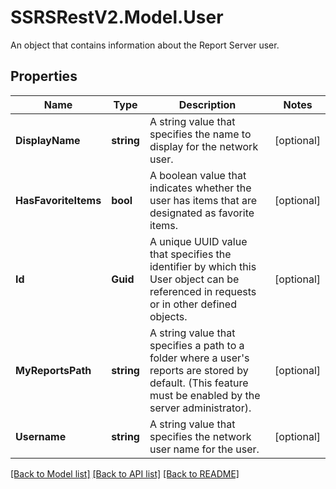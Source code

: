 # SSRSRestV2.Model.User
An object that contains information about the Report Server user.

## Properties

Name | Type | Description | Notes
------------ | ------------- | ------------- | -------------
**DisplayName** | **string** | A string value that specifies the name to display for the network user. | [optional] 
**HasFavoriteItems** | **bool** | A boolean value that indicates whether the user has items that are designated as favorite items. | [optional] 
**Id** | **Guid** | A unique UUID value that specifies the identifier by which this User object can be referenced in requests or in other defined objects. | [optional] 
**MyReportsPath** | **string** | A string value that specifies a path to a folder where a user&#39;s reports are stored by default. (This feature must be enabled by the server administrator). | [optional] 
**Username** | **string** | A string value that specifies the network user name for the user. | [optional] 

[[Back to Model list]](../../README.md#documentation-for-models) [[Back to API list]](../../README.md#documentation-for-api-endpoints) [[Back to README]](../../README.md)


